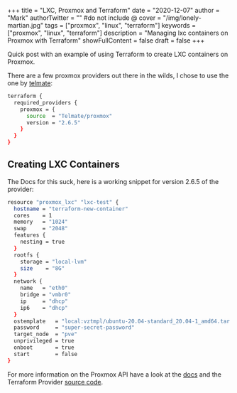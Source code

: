 +++
title = "LXC, Proxmox and Terraform"
date = "2020-12-07"
author = "Mark"
authorTwitter = "" #do not include @
cover = "/img/lonely-martian.jpg"
tags = ["proxmox", "linux", "terraform"]
keywords = ["proxmox", "linux", "terraform"]
description = "Managing lxc containers on Proxmox with Terraform"
showFullContent = false
draft = false
+++

Quick post with an example of using Terraform to create LXC containers on
Proxmox.

There are a few proxmox providers out there in the wilds, I chose to use the one
by [telmate](https://github.com/Telmate/terraform-provider-proxmox):

```bash
terraform {
  required_providers {
    proxmox = {
      source  = "Telmate/proxmox"
      version = "2.6.5"
    }
  }
}
```

## Creating LXC Containers

The Docs for this suck, here is a working snippet for version 2.6.5 of the
provider:

```bash
resource "proxmox_lxc" "lxc-test" {
  hostname = "terraform-new-container"
  cores    = 1
  memory   = "1024"
  swap     = "2048"
  features {
    nesting = true
  }
  rootfs {
    storage = "local-lvm"
    size    = "8G"
  }
  network {
    name   = "eth0"
    bridge = "vmbr0"
    ip     = "dhcp"
    ip6    = "dhcp"
  }
  ostemplate   = "local:vztmpl/ubuntu-20.04-standard_20.04-1_amd64.tar.gz"
  password     = "super-secret-password"
  target_node  = "pve"
  unprivileged = true
  onboot       = true
  start        = false
}
```

For more information on the Proxmox API have a look at the
[docs](https://pve.proxmox.com/pve-docs/api-viewer/index.html#/nodes/{node}/lxc)
and the Terraform Provider [source
code](https://github.com/Telmate/terraform-provider-proxmox/blob/master/proxmox/resource_lxc.go).
